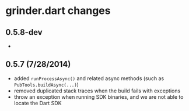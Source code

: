 # grinder.dart changes

## 0.5.8-dev
- 

## 0.5.7 (7/28/2014)
- added `runProcessAsync()` and related async methods (such as `PubTools.buildAsync(...)`)
- removed duplicated stack traces when the build fails with exceptions 
- throw an exception when running SDK binaries, and we are not able to locate the Dart SDK
